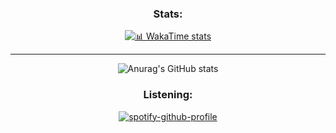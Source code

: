 <div align="center">

### Stats:
  
[![📊 WakaTime stats](https://github-readme-stats.vercel.app/api/wakatime?username=kleidis&layout=compact&theme=transparent&langs_count=12)](https://wakatime.com/@kleidis)

---

![Anurag's GitHub stats](https://github-readme-stats.vercel.app/api?username=kleidis&show_icons=true&theme=radical)

### Listening:

[![spotify-github-profile](https://spotify-github-profile.kittinanx.com/api/view?uid=31ur3rvxhhowpfmylc7wg7kdnpde&cover_image=true&theme=natemoo-re&show_offline=false&background_color=121212&interchange=true&bar_color=53b14f&bar_color_cover=false)](https://spotify-github-profile.kittinanx.com/api/view?uid=31ur3rvxhhowpfmylc7wg7kdnpde&redirect=true)

</div>
